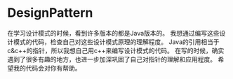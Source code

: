 # DesignPattern
在学习设计模式的时候，看到许多版本的都是Java版本的。
我想通过编写这些设计模式的代码，检查自己对这些设计模式原理的理解程度。
Java的引用相当于c&c++的指针，所以我想自己用c++来编写设计模式的代码。
在写的时候，确实遇到了很多有趣的地方，也进一步加深巩固了自己对指针的理解和应用程度。
希望我的代码会对你有帮助。
